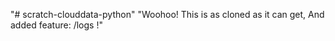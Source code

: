 "# scratch-clouddata-python" 
"Woohoo! This is as cloned as it can get, And added feature: /logs !" 
